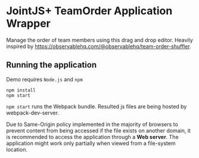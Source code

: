 # JointJS+ TeamOrder Application Wrapper

Manage the order of team members using this drag and drop editor. Heavily inspired by https://observablehq.com/@observablehq/team-order-shuffler.

## Running the application

Demo requires `Node.js` and `npm`

```
npm install
npm start
```

`npm start` runs the Webpack bundle. Resulted js files are being hosted by webpack-dev-server.

Due to Same-Origin policy implemented in the majority of browsers to prevent content from being accessed if the file exists on another domain, it is recommended to access the application through a **Web server**. The application might work only partially when viewed from a file-system location.

